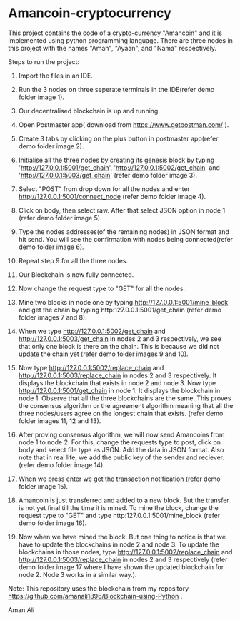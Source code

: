 # Amancoin-cryptocurrency
This project contains the code of a crypto-currency "Amancoin" and it is implemented using python programming language.
There are three nodes in this project with the names "Aman", "Ayaan", and "Nama" respectively.

Steps to run the project:
1) Import the files in an IDE.

2) Run the 3 nodes on three seperate terminals in the IDE(refer demo folder image 1).

3) Our decentralised blockchain is up and running.

4) Open Postmaster app( download from https://www.getpostman.com/ ).

5) Create 3 tabs by clicking on the plus button in postmaster app(refer demo folder image 2).

6) Initialise all the three nodes by creating its genesis block by typing 'http://127.0.0.1:5001/get_chain',
    'http://127.0.0.1:5002/get_chain' and 'http://127.0.0.1:5003/get_chain' (refer demo folder image 3).
    
7) Select "POST" from drop down for all the nodes and enter http://127.0.0.1:5001/connect_node (refer demo folder image 4).

8) Click on body, then select raw. After that select JSON option in node 1 (refer demo folder image 5).

9) Type the nodes addresses(of the remaining nodes) in JSON format and hit send. You will see the confirmation
   with nodes being connected(refer demo folder image 6).
   
10) Repeat step 9 for all the three nodes.

11) Our Blockchain is now fully connected.

12) Now change the request type to "GET" for all the nodes.

13) Mine two blocks in node one by typing http://127.0.0.1:5001/mine_block and get the chain
    by typing http:127.0.0.1:5001/get_chain (refer demo folder images 7 and 8).
    
14) When we type http://127.0.0.1:5002/get_chain and http://127.0.0.1:5003/get_chain in nodes 2 and 3 respectively, 
    we see that only one block is there on the chain. This is because we did not update the chain yet
    (refer demo folder images 9 and 10).
    
15) Now type http://127.0.0.1:5002/replace_chain and http://127.0.0.1:5003/replace_chain in nodes 2 and 3 respectively. 
    It displays the blockchain that exists in node 2 and node 3. Now type http://127.0.0.1:5001/get_chain in node 1.
    It displays the blockchain in node 1. Observe that all the three blockchains are the same. This proves the consensus 
    algorithm or the agreement algorithm meaning that all the three nodes/users agree on the longest chain that exists.
    (refer demo folder images 11, 12 and 13).
    
16) After proving consensus algorithm, we will now send Amancoins from node 1 to node 2.
    For this, change the requests type to post, click on body and select file type as JSON.
    Add the data in JSON format. Also note that in real life, we add the public key of the sender and reciever.
    (refer demo folder image 14).
    
17) When we press enter we get the transaction notification (refer demo folder image 15).

18) Amancoin is just transferred and added to a new block. But the transfer is not yet final till the time it is mined.
    To mine the block, change the request type to "GET" and type http:127.0.0.1:5001/mine_block (refer demo folder image 16).
 
19) Now when we have mined the block. But one thing to notice is that we have to update the blockchains in node 2 and node 3.
    To update the blockchains in those nodes, type http://127.0.0.1:5002/replace_chain and http://127.0.0.1:5003/replace_chain 
    in nodes 2 and 3 respectively (refer demo folder image 17 where I have shown the updated blockchain for node 2. 
    Node 3 works in a similar way.).



Note: This repository uses the blockchain from my repository https://github.com/amanali1896/Blockchain-using-Python . 


Aman Ali
